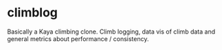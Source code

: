 # climblog
Basically a Kaya climbing clone. Climb logging, data vis of climb data and general metrics about performance / consistency.
